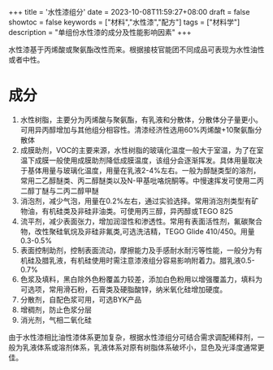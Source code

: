 +++
title = '水性漆组分'
date = 2023-10-08T11:59:27+08:00
draft = false
showtoc = false
keywords = ["材料","水性漆","配方"]
tags = ["材料学"]
description = "单组份水性漆的成分及性能影响因素"
+++

水性漆基于丙烯酸或聚氨酯改性而来。根据接枝官能团不同成品可表现为水性油性或者中性。
<!--more-->
# 成分

1. 水性树脂，主要分为丙烯酸与聚氨酯，有乳液和分散体，分散体分子量更小。可用异丙醇增加与其他组分相容性。清漆经济性选用60%丙烯酸+10聚氨酯分散体
2. 成膜助剂，VOC的主要来源，水性树脂的玻璃化温度一般大于室温，为了在室温下成膜一般使用成膜助剂降低成膜温度，该组分会逐渐挥发。具体用量取决于基体用量与玻璃化温度，用量在乳液2-4%左右。一般为醇醚类型的溶剂，常用二乙醇醚类、丙二醇醚类以及N-甲基吡咯烷酮等。中慢速挥发可使用二丙二醇丁醚与二丙二醇甲醚
3. 消泡剂，减少气泡，用量在0.2%左右，通过实验选择。常用消泡剂类型有矿物油，有机硅类及非硅非油类。可使用丙三醇，异丙醇或TEGO 825
4. 流平剂，减少表面张力，增加润湿性和渗透性。常用有表面活性剂，氟碳聚合物，改性聚硅氧烷及非硅非氟类,可选洗洁精，TEGO Glide 410/450。用量0.3-0.5%
5. 表面控制助剂，控制表面流动，摩擦能力及手感耐水耐污等性能，一般分为有机硅及腊乳液，有机硅使用时需注意漆液组分容易影响附着力。腊乳液0.5-0.7%
6. 色浆及填料，黑白除外色粉覆盖力较差，添加白色粉用以增强覆盖力，填料为可选项，常用滑石粉，石膏类及硬脂酸锌，纳米氧化硅增加硬度。
7. 分散剂，自配色浆可用，可选BYK产品
8. 增稠剂，防止色浆分层
9. 消光剂，气相二氧化硅

由于水性漆相比油性漆体系更加复杂，根据水性漆组分可结合需求调配稀释剂，一般为乳液体系或溶剂体系，乳液体系对原有树脂体系破坏小，显色及光泽度通常更佳。
